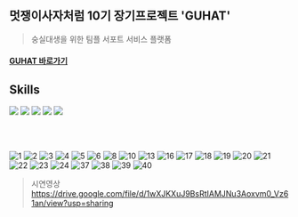 ## 멋쟁이사자처럼 10기 장기프로젝트 'GUHAT'
> 숭실대생을 위한 팀플 서포트 서비스 플랫폼
#### [GUHAT 바로가기](https://guhat.netlify.app)

## Skills

<p>

<img src="https://img.shields.io/badge/React.js-81def7?style=flat-square&logo=React&logoColor=white"/>
<img src="https://img.shields.io/badge/TypeScript-3178C6?style=flat-square&logo=TypeScript&logoColor=white"/>
<img src="https://img.shields.io/badge/Emotion-EFD1EA?style=flat-square&logo=css3&logoColor=white"/>
<img src="https://img.shields.io/badge/ReactQuery-FF4154?style=flat-square&logo=ReactQuery&logoColor=white"/>
<img src="https://img.shields.io/badge/Recoil-3578E5?style=flat-square&logo=react&logoColor=white"/>


</p>

<br />
<br />


![1](https://user-images.githubusercontent.com/78139690/209513950-6c2bd5b8-979e-4676-9e1f-bf37f853ffd3.png)
![2](https://user-images.githubusercontent.com/78139690/209513957-7503d912-c28d-4386-b0a6-69857e9d52e5.png)
![3](https://user-images.githubusercontent.com/78139690/209513960-e9487223-7c6c-4a53-8b59-409cdee39965.png)
![4](https://user-images.githubusercontent.com/78139690/209513961-998ffea9-1b60-48d0-a957-0a8a3178048f.png)
![5](https://user-images.githubusercontent.com/78139690/209513964-85203bbf-b08d-4861-99b4-81d7c298cc64.png)
![6](https://user-images.githubusercontent.com/78139690/209513966-7fcce91f-73a7-4dd8-a4fe-dc987f5b25f1.png)
![8](https://user-images.githubusercontent.com/78139690/209513973-f57abc0c-1556-4f1e-9654-cadb5956d334.png)
![10](https://user-images.githubusercontent.com/78139690/209513975-2e101ef8-b64a-477d-a9e4-f1239a80d7cf.png)
![13](https://user-images.githubusercontent.com/78139690/209513981-30bceb54-98c2-48f6-ad81-8029e1b55775.png)
![16](https://user-images.githubusercontent.com/78139690/209513988-617d90e8-192c-4f72-9f41-367814035860.png)
![17](https://user-images.githubusercontent.com/78139690/209513990-091ff264-7ad1-4cfa-912e-7b6d9d9c50bc.png)
![18](https://user-images.githubusercontent.com/78139690/209513991-82d8b74f-2167-4108-b4f2-95c7d188a980.png)
![19](https://user-images.githubusercontent.com/78139690/209513993-466e5f4f-0b07-414a-9d5c-069b106ac8ba.png)
![20](https://user-images.githubusercontent.com/78139690/209513994-bf0ad4c2-0d7e-441b-af72-746bc18df0e7.png)
![21](https://user-images.githubusercontent.com/78139690/209513995-3ddcf759-4a65-4b36-b593-e8cb0c8f2eec.png)
![22](https://user-images.githubusercontent.com/78139690/209513998-0c864a86-15ff-4681-b506-3900ae470d26.png)
![23](https://user-images.githubusercontent.com/78139690/209513999-0eded10a-e50f-4a9c-b980-b55f2b3e0b57.png)
![24](https://user-images.githubusercontent.com/78139690/209514001-f09b7876-fb6a-4fd3-9a4c-62fe8b944e2c.png)
![37](https://user-images.githubusercontent.com/78139690/209514004-963ce0ab-4ba1-49c3-86ca-b22e58d0ae7e.png)
![38](https://user-images.githubusercontent.com/78139690/209514005-6c2bfcae-c28c-4fa8-9d39-86b1e48a94b0.png)
![39](https://user-images.githubusercontent.com/78139690/209514007-f67220ef-aa7f-462c-8815-7c212662a1a2.png)
![40](https://user-images.githubusercontent.com/78139690/209514008-a6d44e83-24dc-4925-8dd4-d7f564c5a16e.png)
> 시연영상 https://drive.google.com/file/d/1wXJKXuJ9BsRtIAMJNu3Aoxvm0_Vz61an/view?usp=sharing
